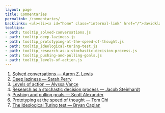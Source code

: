```yaml
---
layout: page
title: Commentaries
permalink: /commentaries/
backlinks: <ul><li><a id="home" class="internal-link" href="/">davidklaing.com</a></li></ul>
tooltips: 
- path: tooltip_solved-conversations.js
- path: tooltip_deep-laziness.js
- path: tooltip_prototyping-at-the-speed-of-thought.js
- path: tooltip_ideological-turing-test.js
- path: tooltip_research-as-a-stochastic-decision-process.js
- path: tooltip_pushing-and-pulling-goals.js
- path: tooltip_levels-of-action.js
---
```


1. <a id="solved-conversations" class="internal-link" href="/solved-conversations/">Solved conversations — Aaron Z. Lewis</a>
2. <a id="deep-laziness" class="internal-link" href="/deep-laziness/">Deep laziness — Sarah Perry</a>
3. <a id="levels-of-action" class="internal-link" href="/levels-of-action/">Levels of action — Alyssa Vance</a>
4. <a id="research-as-a-stochastic-decision-process" class="internal-link" href="/research-as-a-stochastic-decision-process/">Research as a stochastic decision process — Jacob Steinhardt</a>
5. <a id="pushing-and-pulling-goals" class="internal-link" href="/pushing-and-pulling-goals/">Pushing and pulling goals — Scott Alexander</a>
6. <a id="prototyping-at-the-speed-of-thought" class="internal-link" href="/prototyping-at-the-speed-of-thought/">Prototyping at the speed of thought — Tom Chi</a>
7. <a id="ideological-turing-test" class="internal-link" href="/ideological-turing-test/">The Ideological Turing test — Bryan Caplan</a>